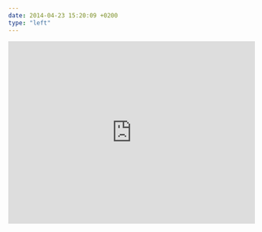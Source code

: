 ```yaml
---
date: 2014-04-23 15:20:09 +0200
type: "left"
---
```

<iframe src="https://www.facebook.com/plugins/post.php?href=https%3A%2F%2Fwww.facebook.com%2Fphoto.php%3Ffbid%3D10152203943244865%26set%3Da.10150382045299865.355740.580174864%26type%3D3&width=500" width="500" height="370" style="border:none;overflow:hidden" scrolling="no" frameborder="0" allowTransparency="true"></iframe>
